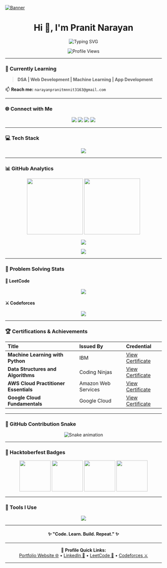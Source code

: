 [![Banner](https://user-images.githubusercontent.com/74038190/225813708-98b745f2-7d22-48cf-9150-083f1b00d6c9.gif)](https://user-images.githubusercontent.com/74038190/225813708-98b745f2-7d22-48cf-9150-083f1b00d6c9.gif)

<h1 align="center">Hi 👋, I'm Pranit Narayan</h1>

<p align="center">
  <img src="https://readme-typing-svg.herokuapp.com?font=Fira+Code&size=25&pause=1000&color=F7D745&center=true&vCenter=true&width=600&lines=Full-Stack+Developer;Problem+Solver;800%2B+DSA+Problems+Solved;AI%2FML+Enthusiast;Agentic+AI+Explorer" alt="Typing SVG" />
</p>

<p align="center">
  <img src="https://komarev.com/ghpvc/?username=pranit27-debug&label=Profile%20Views&color=0e75b6&style=flat" alt="Profile Views" />
</p>

---

### 🌱 Currently Learning
> **DSA | Web Development | Machine Learning | App Development**

📫 **Reach me:** `narayanpranitmnnit3163@gmail.com`

---

### 🌐 Connect with Me
<p align="center">
  <a href="https://leetcode.com/u/pranitnarayan27/" target="_blank"><img src="https://img.shields.io/badge/LeetCode-FE7A16?style=for-the-badge&logo=leetcode&logoColor=white"/></a>
  <a href="https://codeforces.com/profile/pranit27" target="_blank"><img src="https://img.shields.io/badge/Codeforces-445f9d?style=for-the-badge&logo=codeforces&logoColor=white"/></a>
  <a href="https://linkedin.com/in/pranit-narayan-202a5036b" target="_blank"><img src="https://img.shields.io/badge/LinkedIn-0077B5?style=for-the-badge&logo=linkedin&logoColor=white"/></a>
  <a href="mailto:narayanpranitmnnit3163@gmail.com" target="_blank"><img src="https://img.shields.io/badge/Gmail-D14836?style=for-the-badge&logo=gmail&logoColor=white"/></a>
</p>

---

### 💻 Tech Stack
<p align="center">
  <img src="https://skillicons.dev/icons?i=cpp,java,py,js,ts,react,html,css,nodejs,express,mongodb,flask,django,tailwind,docker,git,github,linux,aws,gcp,tensorflow,pytorch,opencv,postman" />
</p>

---

### 📊 GitHub Analytics
<p align="center">
  <img src="https://github-readme-stats.vercel.app/api?username=pranit27-debug&show_icons=true&theme=tokyonight&hide_border=true" height="180"/>
  <img src="https://github-readme-streak-stats.herokuapp.com/?user=pranit27-debug&theme=tokyonight&hide_border=true" height="180"/>
</p>

<p align="center">
  <img src="https://github-profile-summary-cards.vercel.app/api/cards/profile-details?username=pranit27-debug&theme=tokyonight" />
</p>

<p align="center">
  <img src="https://github-readme-activity-graph.vercel.app/graph?username=pranit27-debug&theme=react-dark&hide_border=true&area=true" />
</p>

---

### 🧩 Problem Solving Stats

#### 🧠 LeetCode
<p align="center">
  <img src="https://leetcard.jacoblin.cool/pranitnarayan27?theme=dark&font=Fira%20Code&ext=contest&border=0&radius=10&width=600" />
</p>

#### ⚔️ Codeforces
<p align="center">
  <img src="https://codeforces-readme-stats.vercel.app/api/card?username=Muscleblaze9694&theme=tokyonight&force_username=true" />
</p>

---

### 🏆 Certifications & Achievements

| Title | Issued By | Credential |
|:------|:-----------|:------------|
| **Machine Learning with Python** | IBM | [View Certificate](https://www.coursera.org/account/accomplishments/verify/XXXXXX) |
| **Data Structures and Algorithms** | Coding Ninjas | [View Certificate](https://certificate.codingninjas.com/XXXXXX) |
| **AWS Cloud Practitioner Essentials** | Amazon Web Services | [View Certificate](https://aws.amazon.com/certification/) |
| **Google Cloud Fundamentals** | Google Cloud | [View Certificate](https://www.cloudskillsboost.google/public_profiles) |

---

### 🐍 GitHub Contribution Snake
<p align="center">
  <img src="https://raw.githubusercontent.com/satty0104/satty0104/output/github-contribution-grid-snake-dark.svg?palette=github-dark" alt="Snake animation" />
</p>

---

### 🎉 Hacktoberfest Badges
<p align="center">
  <img src="https://github.com/user-attachments/assets/f6b089cc-0860-407f-b99d-8271ad42aec0" width="100" />
  <img src="https://github.com/user-attachments/assets/6da03b20-50cb-4eb5-a5d8-47e8fa3c4203" width="100" />
  <img src="https://github.com/user-attachments/assets/fce215bd-bccd-4bf1-b799-cdd1b8732da0" width="100" />
  <img src="https://github.com/user-attachments/assets/a74b85d1-bdd2-4c4f-b149-f72bfbd84a4a" width="100" />
</p>

---

### 🧰 Tools I Use
<p align="center">
  <img src="https://skillicons.dev/icons?i=vscode,figma,git,github,postman,notion,replit,vercel,netlify,androidstudio" />
</p>

---

<h4 align="center">✨ "Code. Learn. Build. Repeat." ✨</h4>

---

<div align="center">
  
  🔗 **Profile Quick Links:**  
  [Portfolio Website 🌐](#) • [LinkedIn 💼](https://linkedin.com/in/pranit-narayan) • [LeetCode 🧩](https://leetcode.com/u/pranitnarayan27/) • [Codeforces ⚔️](https://codeforces.com/profile/pranit27)

</div>

---

